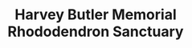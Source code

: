 ---
layout: repo
title: "Harvey Butler Memorial Rhododendron Sanctuary"
id: 2689
permalink: repos/2689/
---
